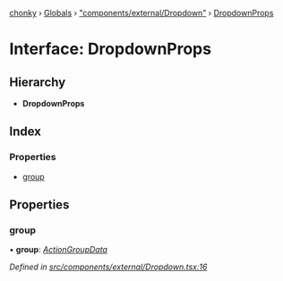 [chonky](../README.md) › [Globals](../globals.md) › ["components/external/Dropdown"](../modules/_components_external_dropdown_.md) › [DropdownProps](_components_external_dropdown_.dropdownprops.md)

# Interface: DropdownProps

## Hierarchy

* **DropdownProps**

## Index

### Properties

* [group](_components_external_dropdown_.dropdownprops.md#group)

## Properties

###  group

• **group**: *[ActionGroupData](_types_file_actions_types_.actiongroupdata.md)*

*Defined in [src/components/external/Dropdown.tsx:16](https://github.com/TimboKZ/Chonky/blob/603fef8/src/components/external/Dropdown.tsx#L16)*
